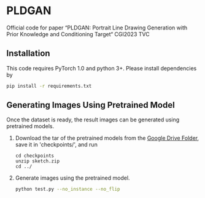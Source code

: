 # PLDGAN
Official code for paper “PLDGAN: Portrait Line Drawing Generation with Prior Knowledge and Conditioning Target“ CGI2023 TVC

## Installation

This code requires PyTorch 1.0 and python 3+. Please install dependencies by
```bash
pip install -r requirements.txt
```

## Generating Images Using Pretrained Model

Once the dataset is ready, the result images can be generated using pretrained models.

1. Download the tar of the pretrained models from the [Google Drive Folder](https://drive.google.com/file/d/1_MwN9Q32ka1STS3zDDslhZxPjwUcLP_j/view?usp=share_link), save it in 'checkpoints/', and run

    ```
    cd checkpoints
    unzip sketch.zip
    cd ../
    ```

2. Generate images using the pretrained model.
    ```bash
    python test.py --no_instance --no_flip
    ```
